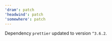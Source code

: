 ```yaml
---
'dram': patch
'headwind': patch
'somewhere': patch
---
```

Dependency `prettier` updated to version `^3.6.2`.
